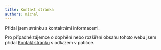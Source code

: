```yaml
---
title: Kontakt stránka
authors: michal
---
```


Přidal jsem stránku s kontaktními informacemi.

<!--truncate-->

Pro případné zájemce o doplnění nebo rozšíření obsahu tohoto webu jsem přidal [Kontakt stránku](/kontakt) s odkazem v patičce.
